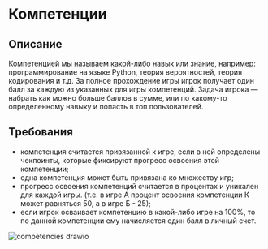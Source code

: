 # Компетенции

## Описание

Компетенцией мы называем какой-либо навык или знание, например: программирование на языке Python, теория вероятностей, теория кодирования и т.д. 
За полное прохождение игры игрок получает один балл за каждую из указанных для игры компетенций.
Задача игрока — набрать как можно больше баллов в сумме, или по какому-то определенному навыку и попасть в топ пользователей.

## Требования

- компетенция считается привязанной к игре, если в ней определены чекпоинты,
которые фиксируют прогресс освоения этой компетенции;
- одна компетенция может быть привязана ко множеству игр;
- прогресс освоения компетенций считается в процентах и уникален для каждой
игры. (т.е. в игре А процент освоения компетенции К может равняться 50, а в игре
Б - 25);
- если игрок осваивает компетенцию в какой-либо игре на 100%, то по данной
компетенции ему начисляется один балл в личный счет.

![competencies drawio](https://user-images.githubusercontent.com/22858278/141797584-dd0fb835-5ba8-4068-b638-47138fd9807f.png)
